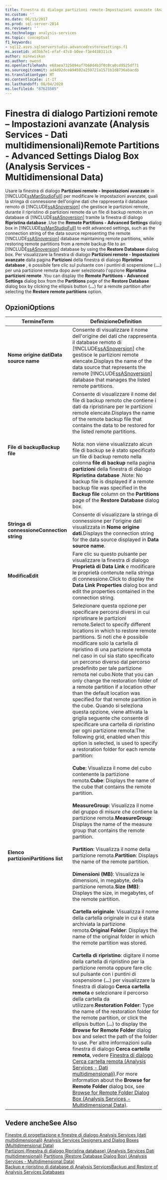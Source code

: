```yaml
---
title: Finestra di dialogo partizioni remote-Impostazioni avanzate (Analysis Services-Dati multidimensionali) | Microsoft Docs
ms.custom: ''
ms.date: 06/13/2017
ms.prod: sql-server-2014
ms.reviewer: ''
ms.technology: analysis-services
ms.topic: conceptual
f1_keywords:
- sql12.asvs.sqlserverstudio.advancedrestoresettings.f1
ms.assetid: a03bb7e1-efaf-47c8-b0ee-f3e4438311cb
author: minewiskan
ms.author: owend
ms.openlocfilehash: e68aea7325094af7b60d4b3f0c8ca0cd9525df71
ms.sourcegitcommit: ad4d92dce894592a259721a1571b1d8736abacdb
ms.translationtype: MT
ms.contentlocale: it-IT
ms.lasthandoff: 08/04/2020
ms.locfileid: "87623505"
---
```

# <a name="remote-partitions---advanced-settings-dialog-box-analysis-services---multidimensional-data"></a><span data-ttu-id="b5ead-102">Finestra di dialogo Partizioni remote – Impostazioni avanzate (Analysis Services - Dati multidimensionali)</span><span class="sxs-lookup"><span data-stu-id="b5ead-102">Remote Partitions - Advanced Settings Dialog Box (Analysis Services - Multidimensional Data)</span></span>
  <span data-ttu-id="b5ead-103">Usare la finestra di dialogo **Partizioni remote - Impostazioni avanzate** in [!INCLUDE[ssManStudioFull](../includes/ssmanstudiofull-md.md)] per modificare le impostazioni avanzate, quali la stringa di connessione dell'origine dati che rappresenta il database remoto di [!INCLUDE[ssASnoversion](../includes/ssasnoversion-md.md)] che gestisce le partizioni remote, durante il ripristino di partizioni remote da un file di backup remoto in un database di [!INCLUDE[ssASnoversion](../includes/ssasnoversion-md.md)] tramite la finestra di dialogo **Ripristina database** .</span><span class="sxs-lookup"><span data-stu-id="b5ead-103">Use the **Remote Partitions - Advanced Settings** dialog box in [!INCLUDE[ssManStudioFull](../includes/ssmanstudiofull-md.md)] to edit advanced settings, such as the connection string of the data source representing the remote [!INCLUDE[ssASnoversion](../includes/ssasnoversion-md.md)] database maintaining remote partitions, while restoring remote partitions from a remote backup file to an [!INCLUDE[ssASnoversion](../includes/ssasnoversion-md.md)] database by using the **Restore Database** dialog box.</span></span> <span data-ttu-id="b5ead-104">Per visualizzare la finestra di dialogo **Partizioni remote - Impostazioni avanzate** dalla pagina **Partizioni** della finestra di dialogo **Ripristina database** , è possibile fare clic sul pulsante con i puntini di sospensione (**...**) per una partizione remota dopo aver selezionato l'opzione **Ripristina partizioni remote** .</span><span class="sxs-lookup"><span data-stu-id="b5ead-104">You can display the **Remote Partitions - Advanced Settings** dialog box from the **Partitions** page of the **Restore Database** dialog box by clicking the ellipsis button (**...**) for a remote partition after selecting the **Restore remote partitions** option.</span></span>  
  
## <a name="options"></a><span data-ttu-id="b5ead-105">Opzioni</span><span class="sxs-lookup"><span data-stu-id="b5ead-105">Options</span></span>  
  
|<span data-ttu-id="b5ead-106">Termine</span><span class="sxs-lookup"><span data-stu-id="b5ead-106">Term</span></span>|<span data-ttu-id="b5ead-107">Definizione</span><span class="sxs-lookup"><span data-stu-id="b5ead-107">Definition</span></span>|  
|----------|----------------|  
|<span data-ttu-id="b5ead-108">**Nome origine dati**</span><span class="sxs-lookup"><span data-stu-id="b5ead-108">**Data source name**</span></span>|<span data-ttu-id="b5ead-109">Consente di visualizzare il nome dell'origine dei dati che rappresenta il database remoto di [!INCLUDE[ssASnoversion](../includes/ssasnoversion-md.md)] che gestisce le partizioni remote elencate.</span><span class="sxs-lookup"><span data-stu-id="b5ead-109">Displays the name of the data source that represents the remote [!INCLUDE[ssASnoversion](../includes/ssasnoversion-md.md)] database that manages the listed remote partitions.</span></span>|  
|<span data-ttu-id="b5ead-110">**File di backup**</span><span class="sxs-lookup"><span data-stu-id="b5ead-110">**Backup file**</span></span>|<span data-ttu-id="b5ead-111">Consente di visualizzare il nome del file di backup remoto che contiene i dati da ripristinare per le partizioni remote elencate.</span><span class="sxs-lookup"><span data-stu-id="b5ead-111">Displays the name of the remote backup file that contains the data to be restored for the listed remote partitions.</span></span><br /><br /> <span data-ttu-id="b5ead-112">Nota: non viene visualizzato alcun file di backup se è stato specificato un file di backup remoto nella colonna **file di backup** nella pagina **partizioni** della finestra di dialogo **Ripristina database** .</span><span class="sxs-lookup"><span data-stu-id="b5ead-112">Note: No backup file is displayed if a remote backup file was specified in the **Backup file** column on the **Partitions** page of the **Restore Database** dialog box.</span></span>|  
|<span data-ttu-id="b5ead-113">**Stringa di connessione**</span><span class="sxs-lookup"><span data-stu-id="b5ead-113">**Connection string**</span></span>|<span data-ttu-id="b5ead-114">Consente di visualizzare la stringa di connessione per l'origine dati visualizzata in **Nome origine dati**.</span><span class="sxs-lookup"><span data-stu-id="b5ead-114">Displays the connection string for the data source displayed in **Data source name**.</span></span>|  
|<span data-ttu-id="b5ead-115">**Modifica**</span><span class="sxs-lookup"><span data-stu-id="b5ead-115">**Edit**</span></span>|<span data-ttu-id="b5ead-116">Fare clic su questo pulsante per visualizzare la finestra di dialogo **Proprietà di Data Link** e modificare le proprietà contenute nella stringa di connessione.</span><span class="sxs-lookup"><span data-stu-id="b5ead-116">Click to display the **Data Link Properties** dialog box and edit the properties contained in the connection string.</span></span>|  
|<span data-ttu-id="b5ead-117">**Elenco partizioni**</span><span class="sxs-lookup"><span data-stu-id="b5ead-117">**Partitions list**</span></span>|<span data-ttu-id="b5ead-118">Selezionare questa opzione per specificare percorsi diversi in cui ripristinare le partizioni remote.</span><span class="sxs-lookup"><span data-stu-id="b5ead-118">Select to specify different locations in which to restore remote partitions.</span></span> <span data-ttu-id="b5ead-119">Si noti che è possibile modificare solo la cartella di ripristino di una partizione remota nel caso in cui sia stato specificato un percorso diverso dal percorso predefinito per tale partizione remota nel cubo.</span><span class="sxs-lookup"><span data-stu-id="b5ead-119">Note that you can only change the restoration folder of a remote partition if a location other than the default location was specified for that remote partition in the cube.</span></span> <span data-ttu-id="b5ead-120">Quando si seleziona questa opzione, viene attivata la griglia seguente che consente di specificare una cartella di ripristino per ogni partizione remota:</span><span class="sxs-lookup"><span data-stu-id="b5ead-120">The following grid, enabled when this option is selected, is used to specify a restoration folder for each remote partition:</span></span><br /><br /> <span data-ttu-id="b5ead-121">**Cube**: Visualizza il nome del cubo contenente la partizione remota.</span><span class="sxs-lookup"><span data-stu-id="b5ead-121">**Cube**: Displays the name of the cube that contains the remote partition.</span></span><br /><br /> <span data-ttu-id="b5ead-122">**MeasureGroup**: Visualizza il nome del gruppo di misure che contiene la partizione remota.</span><span class="sxs-lookup"><span data-stu-id="b5ead-122">**MeasureGroup**: Displays the name of the measure group that contains the remote partition.</span></span><br /><br /> <span data-ttu-id="b5ead-123">**Partition**: Visualizza il nome della partizione remota.</span><span class="sxs-lookup"><span data-stu-id="b5ead-123">**Partition**: Displays the name of the remote partition.</span></span><br /><br /> <span data-ttu-id="b5ead-124">**Dimensioni (MB)**: Visualizza le dimensioni, in megabyte, della partizione remota.</span><span class="sxs-lookup"><span data-stu-id="b5ead-124">**Size (MB)**: Displays the size, in megabytes, of the remote partition.</span></span><br /><br /> <span data-ttu-id="b5ead-125">**Cartella originale**: Visualizza il nome della cartella originale in cui è stata archiviata la partizione remota.</span><span class="sxs-lookup"><span data-stu-id="b5ead-125">**Original Folder**: Displays the name of the original folder in which the remote partition was stored.</span></span><br /><br /> <span data-ttu-id="b5ead-126">**Cartella di ripristino**: digitare il nome della cartella di ripristino per la partizione remota oppure fare clic sul pulsante con i puntini di sospensione (**...**) per visualizzare la finestra di dialogo **Cerca cartella remota** e selezionare il percorso della cartella da utilizzare.</span><span class="sxs-lookup"><span data-stu-id="b5ead-126">**Restoration Folder**: Type the name of the restoration folder for the remote partition, or click the ellipsis button (**...**) to display the **Browse for Remote Folder** dialog box and select the path of the folder to use.</span></span> <span data-ttu-id="b5ead-127">Per altre informazioni sulla finestra di dialogo **Cerca cartella remota**, vedere [Finestra di dialogo Cerca cartella remota &#40;Analysis Services - Dati multidimensionali&#41;](browse-for-remote-folder-dialog-box-analysis-services-multidimensional-data.md).</span><span class="sxs-lookup"><span data-stu-id="b5ead-127">For more information about the **Browse for Remote Folder** dialog box, see [Browse for Remote Folder Dialog Box &#40;Analysis Services - Multidimensional Data&#41;](browse-for-remote-folder-dialog-box-analysis-services-multidimensional-data.md).</span></span>|  
  
## <a name="see-also"></a><span data-ttu-id="b5ead-128">Vedere anche</span><span class="sxs-lookup"><span data-stu-id="b5ead-128">See Also</span></span>  
 <span data-ttu-id="b5ead-129">[Finestre di progettazione e finestre di dialogo Analysis Services &#40;dati multidimensionali&#41;](analysis-services-designers-and-dialog-boxes-multidimensional-data.md) </span><span class="sxs-lookup"><span data-stu-id="b5ead-129">[Analysis Services Designers and Dialog Boxes &#40;Multidimensional Data&#41;](analysis-services-designers-and-dialog-boxes-multidimensional-data.md) </span></span>  
 <span data-ttu-id="b5ead-130">[Partizioni &#40;finestra di dialogo Ripristina database&#41; &#40;Analysis Services Dati multidimensionali&#41;](partitions-restore-database-dialog-box-analysis-services-multidimensional-data.md) </span><span class="sxs-lookup"><span data-stu-id="b5ead-130">[Partitions &#40;Restore Database Dialog Box&#41; &#40;Analysis Services - Multidimensional Data&#41;](partitions-restore-database-dialog-box-analysis-services-multidimensional-data.md) </span></span>  
 [<span data-ttu-id="b5ead-131">Backup e ripristino di database di Analysis Services</span><span class="sxs-lookup"><span data-stu-id="b5ead-131">Backup and Restore of Analysis Services Databases</span></span>](multidimensional-models/backup-and-restore-of-analysis-services-databases.md)  
  
  
